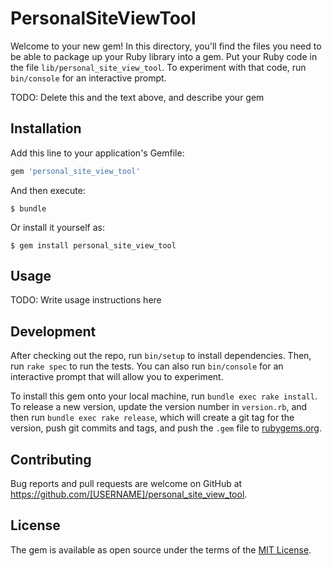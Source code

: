 # PersonalSiteViewTool

Welcome to your new gem! In this directory, you'll find the files you need to be able to package up your Ruby library into a gem. Put your Ruby code in the file `lib/personal_site_view_tool`. To experiment with that code, run `bin/console` for an interactive prompt.

TODO: Delete this and the text above, and describe your gem

## Installation

Add this line to your application's Gemfile:

```ruby
gem 'personal_site_view_tool'
```

And then execute:

    $ bundle

Or install it yourself as:

    $ gem install personal_site_view_tool

## Usage

TODO: Write usage instructions here

## Development

After checking out the repo, run `bin/setup` to install dependencies. Then, run `rake spec` to run the tests. You can also run `bin/console` for an interactive prompt that will allow you to experiment.

To install this gem onto your local machine, run `bundle exec rake install`. To release a new version, update the version number in `version.rb`, and then run `bundle exec rake release`, which will create a git tag for the version, push git commits and tags, and push the `.gem` file to [rubygems.org](https://rubygems.org).

## Contributing

Bug reports and pull requests are welcome on GitHub at https://github.com/[USERNAME]/personal_site_view_tool.


## License

The gem is available as open source under the terms of the [MIT License](http://opensource.org/licenses/MIT).

